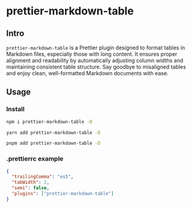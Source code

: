 # prettier-markdown-table

## Intro

`prettier-markdown-table` is a Prettier plugin designed to format tables in Markdown files, especially those with long content. It ensures proper alignment and readability by automatically adjusting column widths and maintaining consistent table structure. Say goodbye to misaligned tables and enjoy clean, well-formatted Markdown documents with ease.

## Usage

### Install

```bash
npm i prettier-markdown-table -D
```
```bash
yarn add prettier-markdown-table -D
```
```bash
pnpm add prettier-markdown-table -D
```
### .prettierrc example

```json
{
  "trailingComma": "es5",
  "tabWidth": 2,
  "semi": false,
  "plugins": ["prettier-markdown-table"]
}
```
